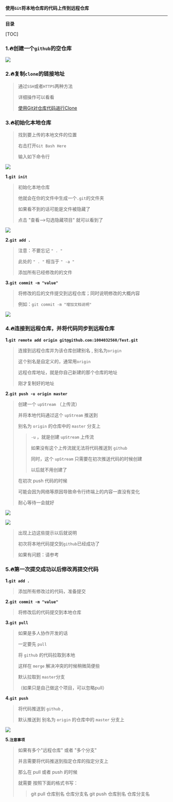 **使用`Git`将本地仓库的代码上传到远程仓库**

****

**目录**

[TOC]

### 1.:fire:创建一个`github`的空仓库

![](E:\git_Repository\image\create_repository.png)



### 2.:fire:复制`clone`的链接地址

> 通过`SSH`或者`HTTPS`两种方法
>
> 详细操作可以看看
>
> [使用Git对仓库代码进行Clone](https://github.com/1004032560/Git/blob/master/使用Git对代码进行clone.md)



### 3.:fire:初始化本地仓库

> 找到要上传的本地文件的位置
>
> 右击打开`Git Bash Here`
>
> 输入如下命令行

![](https://raw.githubusercontent.com/1004032560/Git/master/image/gitBash_window.png)



**1.`git init`**

> 初始化本地仓库
>
> 他就会在你的文件中生成一个`.git`的文件夹
>
> 如果看不到的话可能是文件被隐藏了
>
> 点击 "查看——>勾选隐藏项目" 就可以看到了

![](https://raw.githubusercontent.com/1004032560/Git/master/image/git_init.png)



**2.`git add .`**

> 注意：不要忘记  `" . "`
>
> 此处的 `" . "` 相当于 `" -a "`
>
> 添加所有已经修改的的文件



**3.`git commit -m "value"`**

> 将修改的后的文件提交到远程仓库；同时说明修改的大概内容
>
> 例如：`git commit -m "增加文档说明"`

![](https://raw.githubusercontent.com/1004032560/Git/master/image/ready_commit.png)



### 4.:fire:连接到远程仓库，并将代码同步到远程仓库

**1.`git remote add origin git@github.com:1004032560/Test.git`**

> 连接到远程仓库并为该仓库创建别名 , 别名为`origin` 
>
> 这个别名是自定义的，通常用`origin` 
>
> 远程仓库地址，就是你自己新建的那个仓库的地址
>
> 刚才复制好的地址



**2.`git push -u origin master`**

> 创建一个 `upStream` （上传流）
>
> 并将本地代码通过这个 `upStream` 推送到
>
>  别名为 `origin` 的仓库中的 `master` 分支上
>
> >`-u` ，就是创建 `upStream` 上传流
> >
> >如果没有这个上传流就无法将代码推送到 `github`
> >
> >同时，这个 `upStream` 只需要在初次推送代码的时候创建
> >
> >以后就不用创建了
>
> 在初次 push 代码的时候
>
> 可能会因为网络等原因导致命令行终端上的内容一直没有变化
>
> 耐心等待一会就好

![](https://raw.githubusercontent.com/1004032560/Git/master/image/20190913165559.png)

![](https://raw.githubusercontent.com/1004032560/Git/master/image/20190913165634.png)

> 出现上边这些提示以后就说明
>
> 初次将本地代码提交到`github`已经成功了
>
> 如果有问题：请参考



### 5.:fire:第一次提交成功以后修改再提交代码

**1.`git add .`**

> 添加所有修改过的代码，准备提交

**2.`git commit -m "value"`**

> 将修改后的代码提交到本地仓库

**3.`git pull`**

> 如果是多人协作开发的话
>
> 一定要先 `pull` 
>
> 将 `github` 的代码拉取到本地
>
> 这样在 `merge` 解决冲突的时候稍微简便些
>
> 默认拉取到 `master`分支
>
> （如果只是自己做这个项目，可以忽略pull）

**4.`git push`**

> 将代码推送到 `github` ,
>
> 默认推送到 别名为 `origin` 的仓库中的 `master` 分支上

![](https://raw.githubusercontent.com/1004032560/Git/master/image/successce.png)

**5.`注意事项`**

> 如果有多个"远程仓库" 或者 "多个分支"
>
> 并且需要将代码推送到指定仓库的指定分支上
>
> 那么在 pull 或者 push 的时候
>
> 就需要 按照下面的格式书写：
>
> > git pull 仓库别名 仓库分支名
> > git push 仓库别名 仓库分支名

